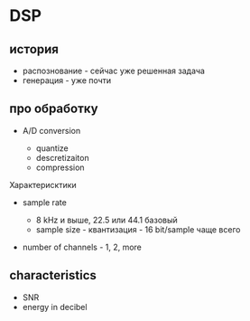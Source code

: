 # DSP

## история

* распознование - сейчас уже решенная задача
* генерация - уже почти

## про обработку

* A/D conversion

  * quantize
  * descretizaiton
  * compression

Характерисктики

* sample rate
  * 8 kHz и выше, 22.5 или 44.1 базовый
  * sample size - квантизация - 16 bit/sample чаще всего

* number of channels - 1, 2, more

## characteristics

* SNR
* energy in decibel
